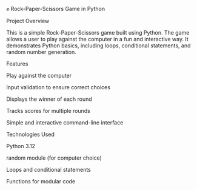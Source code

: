 ✊ Rock-Paper-Scissors Game in Python

Project Overview

This is a simple Rock-Paper-Scissors game built using Python. The game allows a user to play against the computer in a fun and interactive way. It demonstrates Python basics, including loops, conditional statements, and random number generation.

Features

Play against the computer

Input validation to ensure correct choices

Displays the winner of each round

Tracks scores for multiple rounds

Simple and interactive command-line interface

Technologies Used

Python 3.12

random module (for computer choice)

Loops and conditional statements

Functions for modular code
